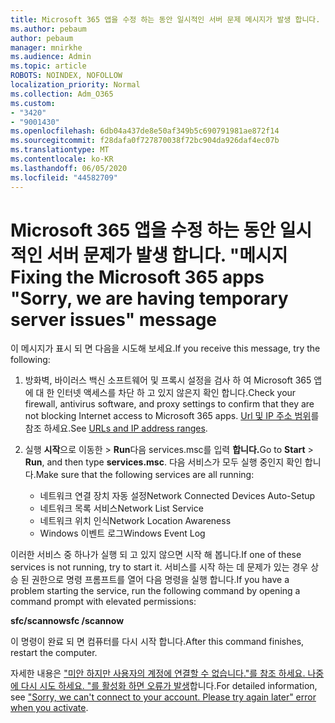 ```yaml
---
title: Microsoft 365 앱을 수정 하는 동안 일시적인 서버 문제 메시지가 발생 합니다.
ms.author: pebaum
author: pebaum
manager: mnirkhe
ms.audience: Admin
ms.topic: article
ROBOTS: NOINDEX, NOFOLLOW
localization_priority: Normal
ms.collection: Adm_O365
ms.custom:
- "3420"
- "9001430"
ms.openlocfilehash: 6db04a437de8e50af349b5c690791981ae872f14
ms.sourcegitcommit: f28dafa0f727870038f72bc904da926daf4ec07b
ms.translationtype: MT
ms.contentlocale: ko-KR
ms.lasthandoff: 06/05/2020
ms.locfileid: "44582709"
---
```

# <a name="fixing-the-microsoft-365-apps-sorry-we-are-having-temporary-server-issues-message"></a><span data-ttu-id="0ec90-102">Microsoft 365 앱을 수정 하는 동안 일시적인 서버 문제가 발생 합니다. "메시지</span><span class="sxs-lookup"><span data-stu-id="0ec90-102">Fixing the Microsoft 365 apps "Sorry, we are having temporary server issues" message</span></span>

<span data-ttu-id="0ec90-103">이 메시지가 표시 되 면 다음을 시도해 보세요.</span><span class="sxs-lookup"><span data-stu-id="0ec90-103">If you receive this message, try the following:</span></span>

1. <span data-ttu-id="0ec90-104">방화벽, 바이러스 백신 소프트웨어 및 프록시 설정을 검사 하 여 Microsoft 365 앱에 대 한 인터넷 액세스를 차단 하 고 있지 않은지 확인 합니다.</span><span class="sxs-lookup"><span data-stu-id="0ec90-104">Check your firewall, antivirus software, and proxy settings to confirm that they are not blocking Internet access to Microsoft 365 apps.</span></span> <span data-ttu-id="0ec90-105">[Url 및 IP 주소 범위](https://docs.microsoft.com/office365/enterprise/urls-and-ip-address-ranges)를 참조 하세요.</span><span class="sxs-lookup"><span data-stu-id="0ec90-105">See [URLs and IP address ranges](https://docs.microsoft.com/office365/enterprise/urls-and-ip-address-ranges).</span></span>

2. <span data-ttu-id="0ec90-106">실행 **시작**으로 이동한  >  **Run**다음 services.msc를 입력 **합니다.**</span><span class="sxs-lookup"><span data-stu-id="0ec90-106">Go to **Start** > **Run**, and then type **services.msc**.</span></span> <span data-ttu-id="0ec90-107">다음 서비스가 모두 실행 중인지 확인 합니다.</span><span class="sxs-lookup"><span data-stu-id="0ec90-107">Make sure that the following services are all running:</span></span>
    - <span data-ttu-id="0ec90-108">네트워크 연결 장치 자동 설정</span><span class="sxs-lookup"><span data-stu-id="0ec90-108">Network Connected Devices Auto-Setup</span></span>
    - <span data-ttu-id="0ec90-109">네트워크 목록 서비스</span><span class="sxs-lookup"><span data-stu-id="0ec90-109">Network List Service</span></span>
    - <span data-ttu-id="0ec90-110">네트워크 위치 인식</span><span class="sxs-lookup"><span data-stu-id="0ec90-110">Network Location Awareness</span></span>
    - <span data-ttu-id="0ec90-111">Windows 이벤트 로그</span><span class="sxs-lookup"><span data-stu-id="0ec90-111">Windows Event Log</span></span>

<span data-ttu-id="0ec90-112">이러한 서비스 중 하나가 실행 되 고 있지 않으면 시작 해 봅니다.</span><span class="sxs-lookup"><span data-stu-id="0ec90-112">If one of these services is not running, try to start it.</span></span> <span data-ttu-id="0ec90-113">서비스를 시작 하는 데 문제가 있는 경우 상승 된 권한으로 명령 프롬프트를 열어 다음 명령을 실행 합니다.</span><span class="sxs-lookup"><span data-stu-id="0ec90-113">If you have a problem starting the service, run the following command by opening a command prompt with elevated permissions:</span></span>

<span data-ttu-id="0ec90-114">**sfc/scannow**</span><span class="sxs-lookup"><span data-stu-id="0ec90-114">**sfc /scannow**</span></span>

<span data-ttu-id="0ec90-115">이 명령이 완료 되 면 컴퓨터를 다시 시작 합니다.</span><span class="sxs-lookup"><span data-stu-id="0ec90-115">After this command finishes, restart the computer.</span></span>

<span data-ttu-id="0ec90-116">자세한 내용은 ["미안 하지만 사용자의 계정에 연결할 수 없습니다."를 참조 하세요. 나중에 다시 시도 하세요. "를 활성화 하면 오류가 발생](https://docs.microsoft.com/office/troubleshoot/activation-installation/issue-when-activate-office-from-office-365)합니다.</span><span class="sxs-lookup"><span data-stu-id="0ec90-116">For detailed information, see ["Sorry, we can't connect to your account. Please try again later" error when you activate](https://docs.microsoft.com/office/troubleshoot/activation-installation/issue-when-activate-office-from-office-365).</span></span>